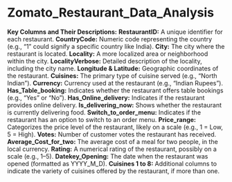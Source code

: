 # Zomato_Restaurant_Data_Analysis

**Key Columns and Their Descriptions:**
**RestaurantID:** A unique identifier for each restaurant.
**CountryCode:** Numeric code representing the country (e.g., “1” could signify a specific country like India).
**City:** The city where the restaurant is located.
**Locality:** A more localized area or neighborhood within the city.
**LocalityVerbose:** Detailed description of the locality, including the city name.
**Longitude & Latitude:** Geographic coordinates of the restaurant.
**Cuisines:** The primary type of cuisine served (e.g., “North Indian”).
**Currency:** Currency used at the restaurant (e.g., “Indian Rupees”).
**Has_Table_booking:** Indicates whether the restaurant offers table bookings (e.g., “Yes” or “No”).
**Has_Online_delivery:** Indicates if the restaurant provides online delivery.
**Is_delivering_now:** Shows whether the restaurant is currently delivering food.
**Switch_to_order_menu:** Indicates if the restaurant has an option to switch to an order menu.
**Price_range:** Categorizes the price level of the restaurant, likely on a scale (e.g., 1 = Low, 5 = High).
**Votes:** Number of customer votes the restaurant has received.
**Average_Cost_for_two:** The average cost of a meal for two people, in the local currency.
**Rating:** A numerical rating of the restaurant, possibly on a scale (e.g., 1–5).
**Datekey_Opening:** The date when the restaurant was opened (formatted as YYYY_M_D).
**Cuisines 1 to 8:** Additional columns to indicate the variety of cuisines offered by the restaurant, if more than one.

